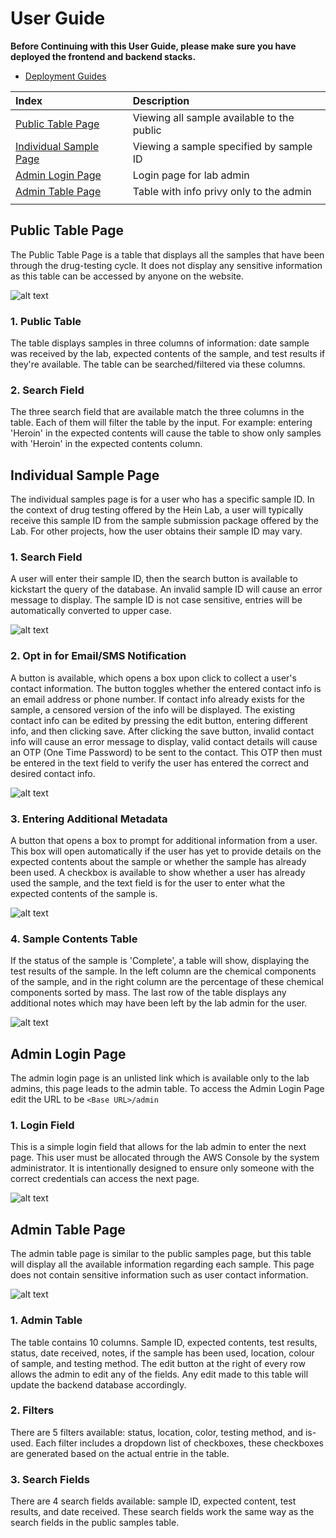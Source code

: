 # User Guide

**Before Continuing with this User Guide, please make sure you have deployed the frontend and backend stacks.**

- [Deployment Guides](./deployment.md)

| Index | Description |
| :---- | :---------- |
| [Public Table Page](#public-table-page) | Viewing all sample available to the public |
| [Individual Sample Page](#individual-sample-page) | Viewing a sample specified by sample ID |
| [Admin Login Page](#admin-login-page) | Login page for lab admin |
| [Admin Table Page](#admin-table-page) | Table with info privy only to the admin |
|||

## Public Table Page

The Public Table Page is a table that displays all the samples that have been through the drug-testing cycle. It does not display any sensitive information as this table can be accessed by anyone on the website.

![alt text](./images/publictable.png)

### 1. Public Table

The table displays samples in three columns of information: date sample was received by the lab, expected contents of the sample, and test results if they're available. The table can be searched/filtered via these columns.

### 2. Search Field

The three search field that are available match the three columns in the table. Each of them will filter the table by the input. For example: entering 'Heroin' in the expected contents will cause the table to show only samples with 'Heroin' in the expected contents column.

## Individual Sample Page

The individual samples page is for a user who has a specific sample ID. In the context of drug testing offered by the Hein Lab, a user will typically receive this sample ID from the sample submission package offered by the Lab. For other projects, how the user obtains their sample ID may vary.

### 1. Search Field

A user will enter their sample ID, then the search button is available to kickstart the query of the database. An invalid sample ID will cause an error message to display. The sample ID is not case sensitive, entries will be automatically converted to upper case.

![alt text](./images/sampleidentry.png)

### 2. Opt in for Email/SMS Notification

A button is available, which opens a box upon click to collect a user's contact information. The button toggles whether the entered contact info is an email address or phone number. If contact info already exists for the sample, a censored version of the info will be displayed. The existing contact info can be edited by pressing the edit button, entering different info, and then clicking save. After clicking the save button, invalid contact info will cause an error message to display, valid contact details will cause an OTP (One Time Password) to be sent to the contact. This OTP then must be entered in the text field to verify the user has entered the correct and desired contact info.

![alt text](./images/contactentry.png)

### 3. Entering Additional Metadata

A button that opens a box to prompt for additional information from a user. This box will open automatically if the user has yet to provide details on the expected contents about the sample or whether the sample has already been used. A checkbox is available to show whether a user has already used the sample, and the text field is for the user to enter what the expected contents of the sample is.

![alt text](./images/sampledataentry.png)

### 4. Sample Contents Table

If the status of the sample is 'Complete', a table will show, displaying the test results of the sample. In the left column are the chemical components of the sample, and in the right column are the percentage of these chemical components sorted by mass. The last row of the table displays any additional notes which may have been left by the lab admin for the user.

![alt text](./images/samplepage.png)


## Admin Login Page

The admin login page is an unlisted link which is available only to the lab admins, this page leads to the admin table. To access the Admin Login Page edit the URL to be ```<Base URL>/admin```

### 1. Login Field

This is a simple login field that allows for the lab admin to enter the next page. This user must be allocated through the AWS Console by the system administrator. It is intentionally designed to ensure only someone with the correct credentials can access the next page.

![alt text](./images/adminlogin.png)


## Admin Table Page

The admin table page is similar to the public samples page, but this table will display all the available information regarding each sample. This page does not contain sensitive information such as user contact information.

![alt text](./images/admintable.png)

### 1. Admin Table

The table contains 10 columns. Sample ID, expected contents, test results, status, date received, notes, if the sample has been used, location, colour of sample, and testing method. The edit button at the right of every row allows the admin to edit any of the fields. Any edit made to this table will update the backend database accordingly.

### 2. Filters

There are 5 filters available: status, location, color, testing method, and is-used. Each filter includes a dropdown list of checkboxes, these checkboxes are generated based on the actual entrie in the table. 

### 3. Search Fields

There are 4 search fields available: sample ID, expected content, test results, and date received. These search fields work the same way as the search fields in the public samples table.
